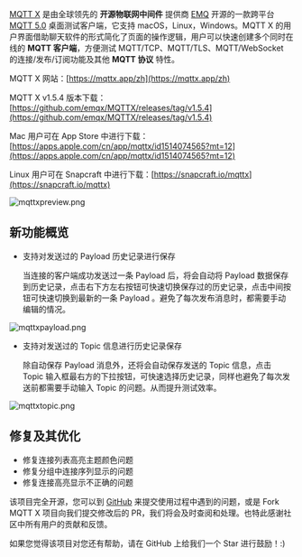 [MQTT X](https://mqttx.app/zh) 是由全球领先的 **开源物联网中间件** 提供商 [EMQ](https://www.emqx.com/zh) 开源的一款跨平台 [MQTT 5.0](https://www.emqx.com/zh/mqtt/mqtt5) 桌面测试客户端，它支持 macOS，Linux，Windows。MQTT X 的用户界面借助聊天软件的形式简化了页面的操作逻辑，用户可以快速创建多个同时在线的 **MQTT 客户端**，方便测试 MQTT/TCP、MQTT/TLS、MQTT/WebSocket  的连接/发布/订阅功能及其他 **MQTT 协议** 特性。

MQTT X 网站：[https://mqttx.app/zh](https://mqttx.app/zh)

MQTT X v1.5.4 版本下载：[https://github.com/emqx/MQTTX/releases/tag/v1.5.4](https://github.com/emqx/MQTTX/releases/tag/v1.5.4)

Mac 用户可在 App Store 中进行下载：[https://apps.apple.com/cn/app/mqttx/id1514074565?mt=12](https://apps.apple.com/cn/app/mqttx/id1514074565?mt=12)

Linux 用户可在 Snapcraft 中进行下载：[https://snapcraft.io/mqttx](https://snapcraft.io/mqttx)


![mqttxpreview.png](https://assets.emqx.com/images/3c7493d6526eb7a02d42c3aa962f48f0.png)

## 新功能概览

- 支持对发送过的 Payload 历史记录进行保存

  当连接的客户端成功发送过一条 Payload 后，将会自动将 Payload 数据保存到历史记录，点击右下方左右按钮可快速切换保存过的历史记录，点击中间按钮可快速切换到最新的一条 Payload 。避免了每次发布消息时，都需要手动编辑的情况。


![mqttxpayload.png](https://assets.emqx.com/images/c175486e82496d829b99da0c08f16f4e.png)

- 支持对发送过的 Topic 信息进行历史记录保存

  除自动保存 Payload 消息外，还将会自动保存发送的 Topic 信息，点击 Topic 输入框最右方的下拉按钮，可快速选择历史记录，同样也避免了每次发送前都需要手动输入 Topic 的问题。从而提升测试效率。


![mqttxtopic.png](https://assets.emqx.com/images/2befce2f17c088c3afe05cc9df6065a5.png)

## 修复及其优化

- 修复连接列表高亮主题颜色问题
- 修复分组中连接序列显示的问题
- 修复连接高亮显示不正确的问题

该项目完全开源，您可以到 [GitHub](https://github.com/emqx/MQTTX/issues?q=is%3Aissue+is%3Aopen+sort%3Aupdated-desc) 来提交使用过程中遇到的问题，或是 Fork MQTT X 项目向我们提交修改后的 PR，我们将会及时查阅和处理。也特此感谢社区中所有用户的贡献和反馈。

如果您觉得该项目对您还有帮助，请在 GitHub 上给我们一个 Star 进行鼓励！:)
